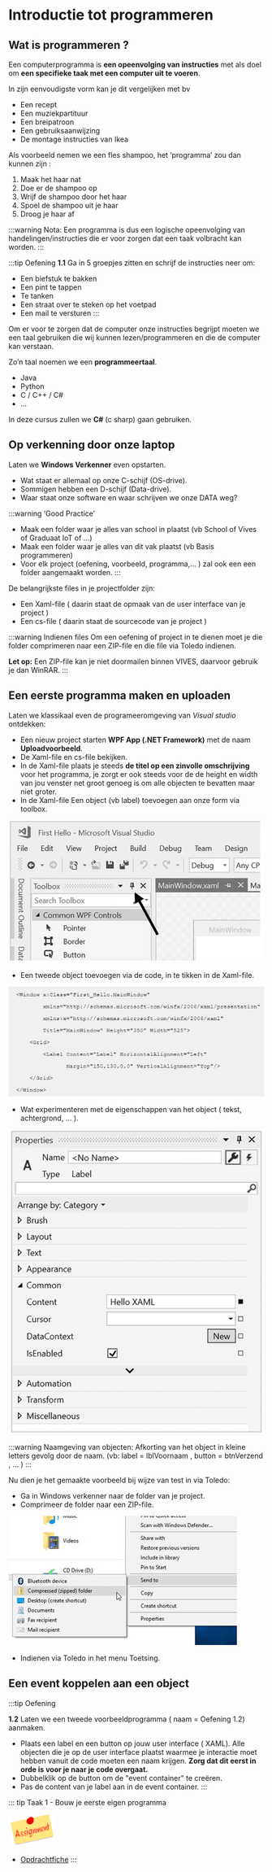 # Introductie tot programmeren

## Wat is programmeren ?

Een computerprogramma is **een opeenvolging van instructies** met als doel om **een specifieke taak met een computer uit te voeren**.

In zijn eenvoudigste vorm kan je dit vergelijken met bv 
* Een recept
* Een muziekpartituur
* Een breipatroon
* Een gebruiksaanwijzing
* De montage instructies van Ikea

Als voorbeeld nemen we een fles shampoo, het ‘programma’ zou dan kunnen zijn :

1. Maak het haar nat
2. Doe er de shampoo op
3. Wrijf de shampoo door het haar
4. Spoel de shampoo uit je haar
5. Droog je haar af

:::warning Nota:
Een programma is dus een logische opeenvolging van handelingen/instructies die er voor zorgen dat een taak volbracht kan worden.
:::

:::tip Oefening
**1.1** Ga in 5 groepjes zitten en schrijf de instructies neer om: 
* Een biefstuk te bakken
* Een pint te tappen
* Te tanken
* Een straat over te steken op het voetpad
* Een mail te versturen
:::

Om er voor te zorgen dat de computer onze instructies begrijpt moeten we een taal gebruiken die wij kunnen lezen/programmeren en die de computer kan verstaan.

Zo’n taal noemen we een **programmeertaal**. 

* Java
* Python
* C / C++ / C#
* …

In deze cursus zullen we **C#** (c sharp) gaan gebruiken.

## Op verkenning door onze laptop
Laten we **Windows Verkenner** even opstarten.
* Wat staat er allemaal op onze C-schijf (OS-drive).
* Sommigen hebben een D-schijf (Data-drive).
* Waar staat onze software en waar schrijven we onze DATA weg?

:::warning ‘Good Practice’
* Maak een folder waar je alles van school in plaatst
(vb School of Vives of Graduaat IoT of …)
* Maak een folder waar je alles van dit vak plaatst
(vb Basis programmeren)
* Voor elk project (oefening, voorbeeld, programma,… ) zal ook een een folder aangemaakt worden.
:::

De belangrijkste files in je projectfolder zijn:
* Een Xaml-file ( daarin staat de opmaak van de user interface van je project )
* Een cs-file ( daarin staat de sourcecode van je project )

:::warning Indienen files
Om een oefening of project in te dienen moet je die folder comprimeren naar een ZIP-file en die file via Toledo indienen. 

**Let op:** Een ZIP-file kan je niet doormailen binnen VIVES, daarvoor gebruik je dan WinRAR. 
:::

## Een eerste programma maken en uploaden

Laten we klassikaal even de programeeromgeving van *Visual studio* ontdekken:
* Een nieuw project starten **WPF App (.NET Framework)** met de naam **Uploadvoorbeeld**.
* De Xaml-file en cs-file bekijken.
* In de Xaml-file plaats je steeds **de titel op een zinvolle omschrijving** voor het programma, je zorgt er ook steeds voor de de height en width van jou venster net groot genoeg is om alle objecten te bevatten maar niet groter.
* In de Xaml-file Een object (vb label) toevoegen aan onze form via toolbox.

![download](./images/afbeelding2.jpg)

* Een tweede object toevoegen via de code, in te tikken in de Xaml-file.

![download](./images/afbeelding3.jpg)

* Wat experimenteren met de eigenschappen van het object ( tekst, achtergrond, … ).

![download](./images/afbeelding4.jpg)

:::warning Naamgeving van objecten:
Afkorting van het object in kleine letters gevolg door de naam.
(vb: label = lblVoornaam , button = btnVerzend , … )
:::

Nu dien je het gemaakte voorbeeld bij wijze van test in via Toledo:
* Ga in Windows verkenner naar de folder van je project.
* Comprimeer de folder naar een ZIP-file.

![download](./images/afbeelding1.jpg)

* Indienen via Toledo in het menu Toetsing.

## Een event koppelen aan een object

:::tip Oefening

**1.2** Laten we een tweede voorbeeldprogramma ( naam = Oefening 1.2) aanmaken.
* Plaats een label en een button op jouw user interface ( XAML). Alle objecten die je op de user interface plaatst waarmee je interactie moet hebben vanuit de code moeten een naam krijgen. **Zorg dat dit eerst in orde is voor je naar je code overgaat.**
* Dubbelklik op de button om de "event container" te creëren.
* Pas de content van je label aan in de event container.
:::

::: tip Taak 1 - Bouw je eerste eigen programma

![download](./images/assignment.png)

* [Opdrachtfiche](assignment.html)
:::